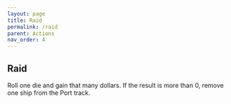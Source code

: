 ```yaml
---
layout: page
title: Raid
permalink: /raid
parent: Actions
nav_order: 4
---
```

## Raid
<!-- *Raiding gives your wealth a quick boost, but scares traders away.* -->

Roll one die and gain that many dollars. If the result is more than 0, remove one ship from the Port track.
